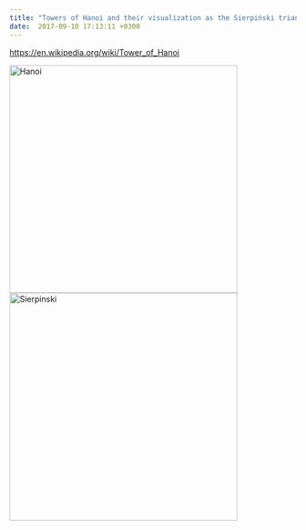 ```yaml
---
title: "Towers of Hanoi and their visualization as the Sierpiński triangle"
date:  2017-09-10 17:13:11 +0300
---
```


https://en.wikipedia.org/wiki/Tower_of_Hanoi

<img src="/img/hanoi.gif" alt="Hanoi" style="width: 400px;"/>

<img src="/img/sierpinski.svg" alt="Sierpinski" style="width: 400px;"/>
